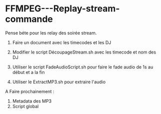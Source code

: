# FFMPEG---Replay-stream-commande

Pense béte pour les relay des soirée stream.

1) Faire un document avec les timecodes et les DJ
2) Modifier le script DécoupageStream.sh avec les timecode et nom des DJ

3) Utiliser le script FadeAudioScript.sh pour faire le fade audio de 1s au début et a la fin

4) Utiliser le ExtractMP3.sh pour extraire l'audio

A Faire prochainement :
1) Metadata des MP3 
2)  Script global

